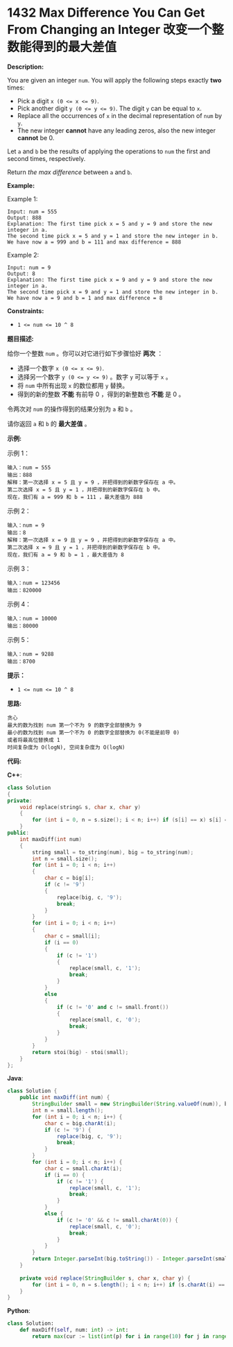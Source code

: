 # 1432 Max Difference You Can Get From Changing an Integer 改变一个整数能得到的最大差值

__Description:__

You are given an integer `num`. You will apply the following steps exactly __two__ times:

- Pick a digit `x (0 <= x <= 9)`.
- Pick another digit `y (0 <= y <= 9)`. The digit `y` can be equal to `x`.
- Replace all the occurrences of `x` in the decimal representation of `num` by `y`.
- The new integer __cannot__ have any leading zeros, also the new integer __cannot__ be 0.

Let `a` and `b` be the results of applying the operations to `num` the first and second times, respectively.

Return _the max difference_ between `a` and `b`.

__Example:__

Example 1:

```text
Input: num = 555
Output: 888
Explanation: The first time pick x = 5 and y = 9 and store the new integer in a.
The second time pick x = 5 and y = 1 and store the new integer in b.
We have now a = 999 and b = 111 and max difference = 888
```

Example 2:

```text
Input: num = 9
Output: 8
Explanation: The first time pick x = 9 and y = 9 and store the new integer in a.
The second time pick x = 9 and y = 1 and store the new integer in b.
We have now a = 9 and b = 1 and max difference = 8
```

__Constraints:__

- `1 <= num <= 10 ^ 8`

__题目描述:__

给你一个整数 `num` 。你可以对它进行如下步骤恰好 __两次__ ：

- 选择一个数字 `x (0 <= x <= 9)`.
- 选择另一个数字 `y (0 <= y <= 9)` 。数字 `y` 可以等于 `x` 。
- 将 `num` 中所有出现 `x` 的数位都用 `y` 替换。
- 得到的新的整数 __不能__ 有前导 0 ，得到的新整数也 __不能__ 是 0 。

令两次对 `num` 的操作得到的结果分别为 `a` 和 `b` 。

请你返回 `a` 和 `b` 的 __最大差值__ 。

__示例:__

示例 1：

```text
输入：num = 555
输出：888
解释：第一次选择 x = 5 且 y = 9 ，并把得到的新数字保存在 a 中。
第二次选择 x = 5 且 y = 1 ，并把得到的新数字保存在 b 中。
现在，我们有 a = 999 和 b = 111 ，最大差值为 888
```

示例 2：

```text
输入：num = 9
输出：8
解释：第一次选择 x = 9 且 y = 9 ，并把得到的新数字保存在 a 中。
第二次选择 x = 9 且 y = 1 ，并把得到的新数字保存在 b 中。
现在，我们有 a = 9 和 b = 1 ，最大差值为 8
```

示例 3：

```text
输入：num = 123456
输出：820000
```

示例 4：

```text
输入：num = 10000
输出：80000
```

示例 5：

```text
输入：num = 9288
输出：8700
```

__提示：__

- `1 <= num <= 10 ^ 8`

__思路:__

```text
贪心
最大的数为找到 num 第一个不为 9 的数字全部替换为 9
最小的数为找到 num 第一个不为 0 的数字全部替换为 0(不能是前导 0)
或者将最高位替换成 1
时间复杂度为 O(logN), 空间复杂度为 O(logN)
```

__代码:__

__C++__:

```C++
class Solution 
{
private:
    void replace(string& s, char x, char y) 
    {
        for (int i = 0, n = s.size(); i < n; i++) if (s[i] == x) s[i] = y;
    }
public:
    int maxDiff(int num) 
    {
        string small = to_string(num), big = to_string(num);
        int n = small.size();
        for (int i = 0; i < n; i++) 
        {
            char c = big[i];
            if (c != '9') 
            {
                replace(big, c, '9');
                break;
            }
        }
        for (int i = 0; i < n; i++) 
        {
            char c = small[i];
            if (i == 0) 
            {
                if (c != '1')
                {
                    replace(small, c, '1');
                    break;
                }
            }
            else 
            {
                if (c != '0' and c != small.front()) 
                {
                    replace(small, c, '0');
                    break;
                }
            }
        }
        return stoi(big) - stoi(small);
    }
};
```

__Java__:

```Java
class Solution {
    public int maxDiff(int num) {
        StringBuilder small = new StringBuilder(String.valueOf(num)), big = new StringBuilder(String.valueOf(num));
        int n = small.length();
        for (int i = 0; i < n; i++) {
            char c = big.charAt(i);
            if (c != '9') {
                replace(big, c, '9');
                break;
            }
        }
        for (int i = 0; i < n; i++) {
            char c = small.charAt(i);
            if (i == 0) {
                if (c != '1') {
                    replace(small, c, '1');
                    break;
                }
            }
            else {
                if (c != '0' && c != small.charAt(0)) {
                    replace(small, c, '0');
                    break;
                }
            }
        }
        return Integer.parseInt(big.toString()) - Integer.parseInt(small.toString());
    }
    
    private void replace(StringBuilder s, char x, char y) {
        for (int i = 0, n = s.length(); i < n; i++) if (s.charAt(i) == x) s.setCharAt(i, y);
    }
}
```

__Python__:

```Python
class Solution:
    def maxDiff(self, num: int) -> int:
        return max(cur := list(int(p) for i in range(10) for j in range(10) if (p := str(num).replace(str(i), str(j)))[0] != '0' and int(p))) - min(cur)
```
